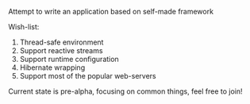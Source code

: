 Attempt to write an application based on self-made framework

Wish-list:

1. Thread-safe environment
2. Support reactive streams
3. Support runtime configuration
4. Hibernate wrapping
5. Support most of the popular web-servers

Current state is pre-alpha, focusing on common things, feel free to join!
